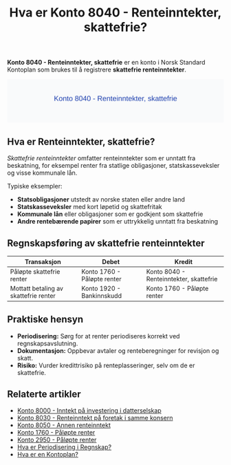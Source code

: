 ﻿---
title: "Hva er Konto 8040 - Renteinntekter, skattefrie?"
seoTitle: "8040-renteinntekter-skattefrie"
description: '**Konto 8040 - Renteinntekter, skattefrie** er en konto i Norsk Standard Kontoplan som brukes til å registrere **skattefrie renteinntekter**.'
---

**Konto 8040 - Renteinntekter, skattefrie** er en konto i Norsk Standard Kontoplan som brukes til å registrere **skattefrie renteinntekter**.

![Illustrasjon av konto 8040 Renteinntekter, skattefrie](8040-renteinntekter-skattefrie-image.svg)

## Hva er Renteinntekter, skattefrie?

*Skattefrie renteinntekter* omfatter renteinntekter som er unntatt fra beskatning, for eksempel renter fra statlige obligasjoner, statskasseveksler og visse kommunale lån.

Typiske eksempler:
* **Statsobligasjoner** utstedt av norske staten eller andre land
* **Statskasseveksler** med kort løpetid og skattefritak
* **Kommunale lån** eller obligasjoner som er godkjent som skattefrie
* **Andre rentebærende papirer** som er uttrykkelig unntatt fra beskatning

## Regnskapsføring av skattefrie renteinntekter

| Transaksjon                          | Debet                       | Kredit                                   |
|--------------------------------------|-----------------------------|------------------------------------------|
| Påløpte skattefrie renter           | Konto 1760 - Påløpte renter | Konto 8040 - Renteinntekter, skattefrie |
| Mottatt betaling av skattefrie renter | Konto 1920 - Bankinnskudd   | Konto 1760 - Påløpte renter             |

## Praktiske hensyn

* **Periodisering:** Sørg for at renter periodiseres korrekt ved regnskapsavslutning.
* **Dokumentasjon:** Oppbevar avtaler og renteberegninger for revisjon og skatt.
* **Risiko:** Vurder kredittrisiko på renteplasseringer, selv om de er skattefrie.

## Relaterte artikler

* [Konto 8000 - Inntekt på investering i datterselskap](/blogs/kontoplan/8000-inntekt-pa-investering-i-datterselskap "Konto 8000 - Inntekt på investering i datterselskap")
* [Konto 8030 - Renteinntekt på foretak i samme konsern](/blogs/kontoplan/8030-renteinntekt-pa-foretak-i-samme-konsern "Konto 8030 - Renteinntekt på foretak i samme konsern")
* [Konto 8050 - Annen renteinntekt](/blogs/kontoplan/8050-annen-renteinntekt "Konto 8050 - Annen renteinntekt: Regnskapsføring av annen renteinntekt")
* [Konto 1760 - Påløpte renter](/blogs/kontoplan/1760-palopte-renter "Konto 1760 - Påløpte renter: Regnskapsføring av påløpte renteutgifter")
* [Konto 2950 - Påløpte renter](/blogs/kontoplan/2950-palopte-renter "Konto 2950 - Påløpte renter: Regnskapsføring av påløpte renteutgifter")
* [Hva er Periodisering i Regnskap?](/blogs/regnskap/hva-er-periodisering "Hva er Periodisering i Regnskap? Guide til periodisering av kostnader og inntekter")
* [Hva er en Kontoplan?](/blogs/regnskap/hva-er-kontoplan "Hva er en Kontoplan? Komplett Guide til Kontoplaner i Norsk Regnskap")






